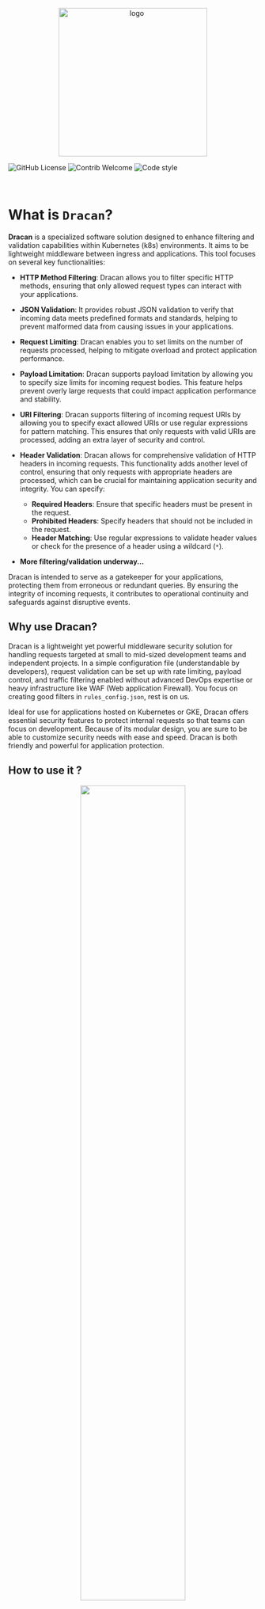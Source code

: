 <p align="center">
<img src="https://veinar.pl/dracan.png" alt="logo" width="300"/>

![GitHub License](https://img.shields.io/github/license/Veinar/dracan?style=flat)
![Contrib Welcome](https://img.shields.io/badge/contributions-welcome-blue)
![Code style](https://img.shields.io/badge/code%20style-black-black)

<br>
</p>

# What is `Dracan`?

**Dracan** is a specialized software solution designed to enhance filtering and validation capabilities within Kubernetes (k8s) environments. It aims to be lightweight middleware between ingress and applications. This tool focuses on several key functionalities:

- **HTTP Method Filtering**: Dracan allows you to filter specific HTTP methods, ensuring that only allowed request types can interact with your applications.

- **JSON Validation**: It provides robust JSON validation to verify that incoming data meets predefined formats and standards, helping to prevent malformed data from causing issues in your applications.

- **Request Limiting**: Dracan enables you to set limits on the number of requests processed, helping to mitigate overload and protect application performance.

- **Payload Limitation**: Dracan supports payload limitation by allowing you to specify size limits for incoming request bodies. This feature helps prevent overly large requests that could impact application performance and stability.

- **URI Filtering**: Dracan supports filtering of incoming request URIs by allowing you to specify exact allowed URIs or use regular expressions for pattern matching. This ensures that only requests with valid URIs are processed, adding an extra layer of security and control.

- **Header Validation**: Dracan allows for comprehensive validation of HTTP headers in incoming requests. This functionality adds another level of control, ensuring that only requests with appropriate headers are processed, which can be crucial for maintaining application security and integrity. You can specify:
  - **Required Headers**: Ensure that specific headers must be present in the request.
  - **Prohibited Headers**: Specify headers that should not be included in the request.
  - **Header Matching**: Use regular expressions to validate header values or check for the presence of a header using a wildcard (`*`).

- **More filtering/validation underway...**

Dracan is intended to serve as a gatekeeper for your applications, protecting them from erroneous or redundant queries. By ensuring the integrity of incoming requests, it contributes to operational continuity and safeguards against disruptive events.

##  Why use Dracan?

Dracan is a lightweight yet powerful middleware security solution for handling requests targeted at small to mid-sized development teams and independent projects. In a simple configuration file (understandable by developers), request validation can be set up with rate limiting, payload control, and traffic filtering enabled without advanced DevOps expertise or heavy infrastructure like WAF (Web application Firewall). You focus on creating good filters in `rules_config.json`, rest is on us.

Ideal for use for applications hosted on Kubernetes or GKE, Dracan offers essential security features to protect internal requests so that teams can focus on development. Because of its modular design, you are sure to be able to customize security needs with ease and speed. Dracan is both friendly and powerful for application protection.

## How to use it ?

<p align="center">
  <img src="https://veinar.pl/dracan_diagram.gif" width="65%">
</p>

Dracan is designed to be implemented as middleware in Kubernetes (k8s) environments, functioning as a gatekeeper for your applications. Follow these steps to integrate Dracan into your system:

**Example deployment can be seen [in example subdirectory](./example/README.md).**

1. **Deployment**: Deploy Dracan in your Kubernetes cluster. It should be configured to replace the default application entry point in the Ingress controller.

2. **Ingress Configuration**: Set up Dracan as the primary Ingress resource. This will allow it to proxy requests to the designated services defined in your configuration file. Ensure that Dracan is correctly routed to the appropriate application services.

3. **Configuration Files**:
   - **Proxy Configuration File** `proxy_config.json`: This file should declare the services to which Dracan will proxy requests. It essentially tells Dracan how to route traffic.
   - **Rules Configuration File** `rules_config.json`: Use this file to specify the filtering, validation, and request limit rules that Dracan will enforce. You can define what types of HTTP methods to allow, set JSON validation schemas, and establish limits on the number of requests.

4. **Deploy Changes**: Apply the configuration changes and redeploy your Ingress resource. Dracan will now process incoming requests according to the defined rules, ensuring that only valid requests reach your application.

5. **Monitor and Adjust**: After deployment, monitor the traffic and performance. You may need to adjust the filtering and validation rules in the secondary configuration file based on your application's needs.

By following these steps, you can effectively integrate Dracan into your Kubernetes environment, enhancing the security and reliability of your applications.

## Local development

To start developing Dracan on your local machine, you can set up a mock service for live debugging. Follow these steps to get started:

1. **Clone the Repository**: First, clone the Dracan repository to your local machine if you haven't done so already.
   ```bash
   git clone https://github.com/Veinar/dracan.git
   cd dracan
   ```
2. Set Up a Virtual Environment: It’s recommended to create a virtual environment for your development work to manage dependencies.
    ```bash
    python -m venv venv
    source venv/bin/activate  # On Windows use `venv\Scripts\Activate.ps1`
    ```
3. Install Required Dependencies: Install the necessary Python packages using pip. Ensure you have Flask installed, as it is used for the mock service.
    ```bash
    pip install -r requirements.txt
    ```
4. Run the Mock Service: Start the mock service provided in the Dracan package. This service is located in `tests/destination_mock.py` and simulates the application your Dracan middleware will be interfacing with.
    ```bash
    python tests/destination_mock.py
    ```
5. Live Debugging: With the mock service running, you can now run Dracan in your local environment. This allows you to test and debug how Dracan interacts with the mock service in real-time.
6. Modify and Test: Make changes to Dracan's code as needed, and observe the interactions with the mock service. This setup enables you to develop efficiently and troubleshoot any issues in real-time.

## Running Unit Tests

Dracan includes a suite of unit tests to ensure the functionality and reliability of the code. Running these tests is an important step when contributing to the project, especially when adding new features or enhancements.
Please note that these tests were written using ChatGPT due to my lack of experience in this area.

### Prerequisites

Before running the tests, make sure you have **pytest** installed in your environment. You can install it using pip:

```bash
pip install pytest
```

### Running the Tests

To run the unit tests for Dracan, execute the following command from the root directory of the project:

```bash
pytest tests/
```

This command will run all the tests located in the `tests` directory and provide you with feedback on the results.

### Expanding Tests

As you work on expanding Dracan with new features or validations, it is essential to also expand the test suite. Ensure that any new validations or limiting functionalities are covered by corresponding tests. This practice not only helps maintain the integrity of the project but also provides assurance that existing functionality remains unaffected by new changes.

We encourage you to contribute by writing additional tests and improving the overall test coverage. Your efforts in this area will help ensure that Dracan remains a reliable and robust middleware solution.


## Building Docker image

In order to prepare Docker image inside root directory of project execute:
```bash
docker build . -t dracan:latest
```
> You may want to change name or tag for this build command

**Docker image is present at [DockerHub](https://hub.docker.com/r/veinar/dracan).** For ease of use it is shipped without config JSONs. Remember to provide them on runtime!

### Docker environmental variables

In order to enable/disable validation, filtering or limiting use env variables that should be passed to container.

> Dracan by default disables filtering/limiting/validation if entry is not present in `rules_config.json` file.

but additional global disable/enable by env variables is implemented as **stub**.

```bash
# Should be always set to true/false
METHOD_VALIDATION_ENABLED=true
JSON_VALIDATION_ENABLED=true
RATE_LIMITING_ENABLED=true
PAYLOAD_LIMITING_ENABLED=true
URI_VALIDATION_ENABLED=true
HEADER_VALIDATION_ENABLED=true
# Proxy TimeOut can be set or it will be 180 seconds by default
PROXY_TIMEOUT=180
# Health Check variables that should be set
HEALTHCHECK_PORT=9000
HEALTHCHECK_DISABLED=false

# Optional
LOG_LEVEL=INFO
```


## Configuration Files

To set up Dracan effectively, you need to create two configuration files: `proxy_config.json` and `rules_config.json`. These files determine how Dracan will handle incoming traffic and define the rules for validating, filtering, and limiting requests.

### 1. Creating `proxy_config.json`

The `proxy_config.json` file specifies where Dracan should proxy incoming traffic. Here’s a sample configuration:

```json
{
    "destination": {
        "host": "127.0.0.1",
        "port": 8080,
        "path": "/"
    }
}
```

* **host**: The address of the destination service where Dracan will forward the requests. This can be an IP address or a domain name.
> Make sure of correct DNS settings!
* **port**: The port on which the destination service is running.
* **path**: The path that will be appended to the host when forwarding requests.

Ensure this configuration accurately points to your application or mock service.

### 2. Creating `rules_config.json`

The `rules_config.json` file contains rules for validating, filtering, and limiting incoming requests. Below is an example configuration:

```json
{
  "limiting_enabled": true,
  "rate_limit": "20 per minute",
  "method_validation_enabled": true,
  "allowed_methods": ["GET", "POST", "PUT", "DELETE"],
  "json_validation_enabled": true,
  "detailed_errors_enabled": false,
  "json_schema": {
    "type": "object",
    "properties": {
      "name": { "type": "string" },
      "age": { "type": "number" }
    },
    "required": ["name", "age"]
  },  
  "uri_validation_enabled": true,
  "allowed_uris": [
    "/health",
    "/data",
    "/update",
    "/delete"
  ],
  "allowed_uri_patterns": [
    "^/api/.*",               
    "^/public/[A-Za-z0-9_-]+"
  ],
  "payload_limiting_enabled": true,
  "max_payload_size": 1024,
  "header_validation_enabled": true,
  "required_headers": {
    "Content-Type": "application/json",
    "X-API-KEY": "*",
    "Authorization": "regex:^Bearer\\s[A-Za-z0-9\\-_]+\\.[A-Za-z0-9\\-_]+\\.[A-Za-z0-9\\-_]+$"
  },
  "prohibited_headers": [
    "X-Internal-Header",
    "X-Debug-Token"
  ]
}
```

* **limiting_enabled**: A boolean value that enables or disables rate limiting for incoming requests.
* **rate_limit**: Specifies the allowed rate of requests (e.g., "10 per minute"), how to check possible rates is described [here](https://github.com/alisaifee/flask-limiter?tab=readme-ov-file#inspect-the-limits-using-the-command-line-interface).
* **allowed_methods**: An array of HTTP methods that are permitted for incoming requests (e.g., ["GET", "POST", "PUT", "DELETE"]).
* **method_validation_enabled**: A boolean flag to enable or disable validation of HTTP methods.
* **json_validation_enabled**: A boolean flag to enable or disable JSON body validation.
* **detailed_errors_enabled**: When set to true, Dracan provides more detailed error messages for validation failures as HTTP response.
* **json_schema**: A JSON schema defining the expected structure of the incoming request body. This schema outlines the required properties and their types (in this case, name as a string and age as a number).    
* **uri_validation_enabled**: A boolean flag that enables or disables URI validation for incoming requests.
* **allowed_uris**: An array of exact URIs that are permitted. Requests that do not match these URIs will be rejected.
* **allowed_uri_patterns**: An array of regular expressions for URI pattern matching. This allows more flexible matching of URIs that follow certain patterns (e.g., `^/api/.*` will match any URI starting with `/api/`).
* **payload_limiting_enabled**: A boolean flag to enable or disable payload size validation
* **max_payload_size**: Specifies maximal size of payload in `bytes`.
* **required_headers**: An object that defines the headers that must be present in the request. You can specify:
  * *Exact header values* (e.g., "Content-Type": "application/json").
  * *Wildcards* (e.g., "X-API-KEY": "*"), indicating the header must be present regardless of its value.
  * *Regular expressions* for validating specific header values. _Must comply with [re](https://docs.python.org/3/library/re.html)_.
* **prohibited_headers**: An array of headers that should not be included in the request. If these headers are present, the request will be rejected.

> **In real case scenario those two JSON config files should be mounted (from config map or secret) in deployment of Dracan on k8s alike systems.**

## Health check

Dracan includes a built-in health check feature to monitor the application's status. By default, health checks are enabled and the application listens on port **9000** at the root location (`/`). 

User may customize port on which Drakan listens for HC requests setting `HEALTHCHECK_PORT`env variable, or may completly disable it using `HEALTHCHECK_DISABLED` env variable.

## Contributing

We warmly welcome contributions to Dracan! Whether you're a seasoned developer or just starting out, your input is invaluable in making this project better. Here are a few ways you can contribute:

- **Report Issues**: If you encounter bugs or have suggestions for improvements, please open an issue. Your feedback helps us identify areas for enhancement.
  
- **Submit Pull Requests**: If you have a feature in mind or a fix for an existing issue, feel free to fork the repository and submit a pull request. We encourage collaboration and will review your contributions promptly.

- **Documentation**: Help us improve our documentation! If you find any unclear sections or if you think additional information could benefit users, your contributions are welcome.

- **Share Your Ideas**: Have a great idea for a feature or enhancement? We’d love to hear it! Start a discussion, and let's explore it together.

By contributing, you’re not only helping to improve Dracan but also make one man happier. Thank you for your interest and support—together, we can make Dracan even better!
